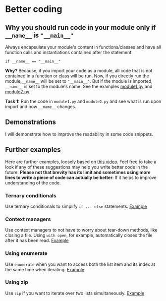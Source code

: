 # Better coding

## Why you should run code in your module only if `__name__` is `"__main__"`

Always encapsulate your module's content in functions/classes and have all function calls and instantiations contained after the statement
```
if __name__ == "__main__"
```
**Why?** Because, if you import your code as a module, all code that is not contained in a function or class will be run. Now, if you directly run the module,`__name__` will be set to `"__main__"`. But if the module is imported, `__name__` is set to the module's name. See the examples [module1.py](module1.py) and [module2.py](module2.py).

**Task 1:** Run the code in `module1.py` and `module2.py` and see what is run upon import and how `__name__` changes.





## Demonstrations

I will demonstrate how to improve the readability in some code snippets.

## Further examples 
Here are further examples, loosely based on [this video](https://youtu.be/C-gEQdGVXbk). Feel free to take a look if any of these suggestions may help you write better code in the future. **Please not that brevity has its limit and sometimes using more lines to write a piece of code can actually be better**: If it helps to improve understanding of the code.

### Ternary conditionals

Use ternary conditionals to simplify `if ... else` statements. [Example]()

### Context managers
 
Use context managers to not have to worry about tear-down methods, like closing a file. Using `with open`, for example, automatically closes the file after it has been read. [Example]()

### Using enumerate

Use `enumerate` when you want to access both the list item and its index at the same time when iterating. [Example]()

### Using zip

Use `zip` if you want to iterate over two lists simultaneously. [Example]()